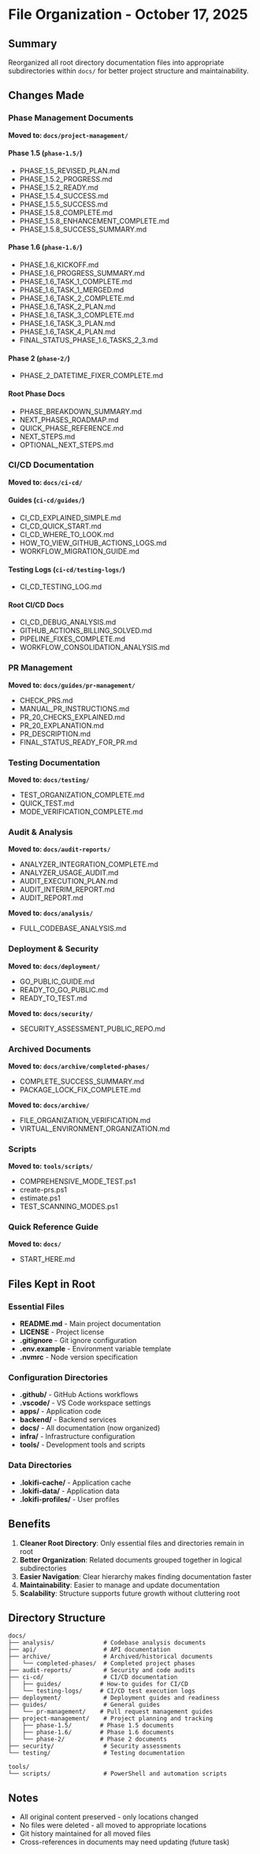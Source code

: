 # File Organization - October 17, 2025

## Summary

Reorganized all root directory documentation files into appropriate subdirectories within `docs/` for better project structure and maintainability.

## Changes Made

### Phase Management Documents
**Moved to: `docs/project-management/`**

#### Phase 1.5 (`phase-1.5/`)
- PHASE_1.5_REVISED_PLAN.md
- PHASE_1.5.2_PROGRESS.md
- PHASE_1.5.2_READY.md
- PHASE_1.5.4_SUCCESS.md
- PHASE_1.5.5_SUCCESS.md
- PHASE_1.5.8_COMPLETE.md
- PHASE_1.5.8_ENHANCEMENT_COMPLETE.md
- PHASE_1.5.8_SUCCESS_SUMMARY.md

#### Phase 1.6 (`phase-1.6/`)
- PHASE_1.6_KICKOFF.md
- PHASE_1.6_PROGRESS_SUMMARY.md
- PHASE_1.6_TASK_1_COMPLETE.md
- PHASE_1.6_TASK_1_MERGED.md
- PHASE_1.6_TASK_2_COMPLETE.md
- PHASE_1.6_TASK_2_PLAN.md
- PHASE_1.6_TASK_3_COMPLETE.md
- PHASE_1.6_TASK_3_PLAN.md
- PHASE_1.6_TASK_4_PLAN.md
- FINAL_STATUS_PHASE_1.6_TASKS_2_3.md

#### Phase 2 (`phase-2/`)
- PHASE_2_DATETIME_FIXER_COMPLETE.md

#### Root Phase Docs
- PHASE_BREAKDOWN_SUMMARY.md
- NEXT_PHASES_ROADMAP.md
- QUICK_PHASE_REFERENCE.md
- NEXT_STEPS.md
- OPTIONAL_NEXT_STEPS.md

### CI/CD Documentation
**Moved to: `docs/ci-cd/`**

#### Guides (`ci-cd/guides/`)
- CI_CD_EXPLAINED_SIMPLE.md
- CI_CD_QUICK_START.md
- CI_CD_WHERE_TO_LOOK.md
- HOW_TO_VIEW_GITHUB_ACTIONS_LOGS.md
- WORKFLOW_MIGRATION_GUIDE.md

#### Testing Logs (`ci-cd/testing-logs/`)
- CI_CD_TESTING_LOG.md

#### Root CI/CD Docs
- CI_CD_DEBUG_ANALYSIS.md
- GITHUB_ACTIONS_BILLING_SOLVED.md
- PIPELINE_FIXES_COMPLETE.md
- WORKFLOW_CONSOLIDATION_ANALYSIS.md

### PR Management
**Moved to: `docs/guides/pr-management/`**
- CHECK_PRS.md
- MANUAL_PR_INSTRUCTIONS.md
- PR_20_CHECKS_EXPLAINED.md
- PR_20_EXPLANATION.md
- PR_DESCRIPTION.md
- FINAL_STATUS_READY_FOR_PR.md

### Testing Documentation
**Moved to: `docs/testing/`**
- TEST_ORGANIZATION_COMPLETE.md
- QUICK_TEST.md
- MODE_VERIFICATION_COMPLETE.md

### Audit & Analysis
**Moved to: `docs/audit-reports/`**
- ANALYZER_INTEGRATION_COMPLETE.md
- ANALYZER_USAGE_AUDIT.md
- AUDIT_EXECUTION_PLAN.md
- AUDIT_INTERIM_REPORT.md
- AUDIT_REPORT.md

**Moved to: `docs/analysis/`**
- FULL_CODEBASE_ANALYSIS.md

### Deployment & Security
**Moved to: `docs/deployment/`**
- GO_PUBLIC_GUIDE.md
- READY_TO_GO_PUBLIC.md
- READY_TO_TEST.md

**Moved to: `docs/security/`**
- SECURITY_ASSESSMENT_PUBLIC_REPO.md

### Archived Documents
**Moved to: `docs/archive/completed-phases/`**
- COMPLETE_SUCCESS_SUMMARY.md
- PACKAGE_LOCK_FIX_COMPLETE.md

**Moved to: `docs/archive/`**
- FILE_ORGANIZATION_VERIFICATION.md
- VIRTUAL_ENVIRONMENT_ORGANIZATION.md

### Scripts
**Moved to: `tools/scripts/`**
- COMPREHENSIVE_MODE_TEST.ps1
- create-prs.ps1
- estimate.ps1
- TEST_SCANNING_MODES.ps1

### Quick Reference Guide
**Moved to: `docs/`**
- START_HERE.md

## Files Kept in Root

### Essential Files
- **README.md** - Main project documentation
- **LICENSE** - Project license
- **.gitignore** - Git ignore configuration
- **.env.example** - Environment variable template
- **.nvmrc** - Node version specification

### Configuration Directories
- **.github/** - GitHub Actions workflows
- **.vscode/** - VS Code workspace settings
- **apps/** - Application code
- **backend/** - Backend services
- **docs/** - All documentation (now organized)
- **infra/** - Infrastructure configuration
- **tools/** - Development tools and scripts

### Data Directories
- **.lokifi-cache/** - Application cache
- **.lokifi-data/** - Application data
- **.lokifi-profiles/** - User profiles

## Benefits

1. **Cleaner Root Directory**: Only essential files and directories remain in root
2. **Better Organization**: Related documents grouped together in logical subdirectories
3. **Easier Navigation**: Clear hierarchy makes finding documentation faster
4. **Maintainability**: Easier to manage and update documentation
5. **Scalability**: Structure supports future growth without cluttering root

## Directory Structure

```
docs/
├── analysis/              # Codebase analysis documents
├── api/                   # API documentation
├── archive/               # Archived/historical documents
│   └── completed-phases/  # Completed project phases
├── audit-reports/         # Security and code audits
├── ci-cd/                 # CI/CD documentation
│   ├── guides/           # How-to guides for CI/CD
│   └── testing-logs/     # CI/CD test execution logs
├── deployment/            # Deployment guides and readiness
├── guides/                # General guides
│   └── pr-management/    # Pull request management guides
├── project-management/    # Project planning and tracking
│   ├── phase-1.5/        # Phase 1.5 documents
│   ├── phase-1.6/        # Phase 1.6 documents
│   └── phase-2/          # Phase 2 documents
├── security/              # Security assessments
└── testing/               # Testing documentation

tools/
└── scripts/               # PowerShell and automation scripts
```

## Notes

- All original content preserved - only locations changed
- No files were deleted - all moved to appropriate locations
- Git history maintained for all moved files
- Cross-references in documents may need updating (future task)
